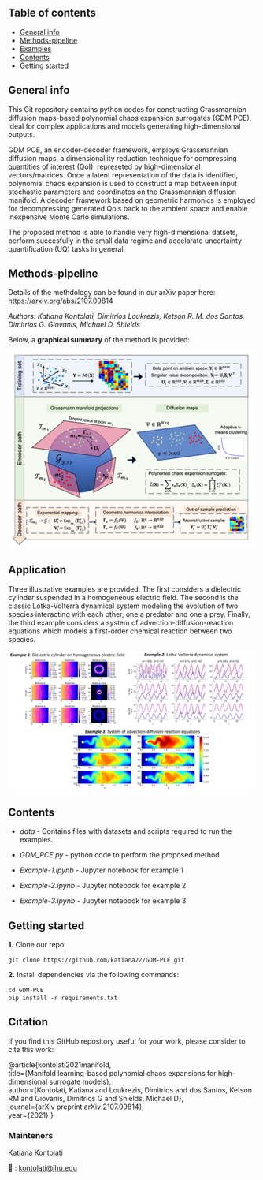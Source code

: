 ## Table of contents
* [General info](#general-info)
* [Methods-pipeline](#methods-pipeline)
* [Examples](#examples)
* [Contents](#contents)
* [Getting started](#getting-started)

## General info

This Git repository contains python codes for constructing Grassmannian diffusion maps-based polynomial chaos expansion surrogates (GDM PCE), ideal for complex applications and models generating high-dimensional outputs. 

GDM PCE, an encoder-decoder framework, employs Grassmannian diffusion maps, a dimensionallity reduction technique for compressing quantities of interest (QoI), represeted by high-dimensional vectors/matrices. Once a latent representation of the data is identified, polynomial chaos expansion is used to construct a map between input stochastic parameters and coordinates on the Grassmannian diffusion manifold. A decoder framework based on geometric harmonics is employed for decompressing generated QoIs back to the ambient space and enable inexpensive Monte Carlo simulations.

The proposed method is able to handle very high-dimensional datsets, perform succesfully in the small data regime and accelarate uncertainty quantification (UQ) tasks in general.

## Methods-pipeline

Details of the methdology can be found in our arXiv paper here:  https://arxiv.org/abs/2107.09814

*Authors: Katiana Kontolati, Dimitrios Loukrezis, Ketson R. M. dos Santos, Dimitrios G. Giovanis, Michael D. Shields*

Below, a **graphical summary** of the method is provided:

<img src="pipeline.png" width="700">

## Application

Three illustrative examples are provided. The first considers a dielectric cylinder suspended in a homogeneous electric field. The second is the classic Lotka-Volterra dynamical system modeling the evolution of two species interacting with each other, one a predator and one a prey. Finally, the third example considers a system of advection-diffusion-reaction equations which models a first-order chemical reaction between two species. 
 
<img src="applications.png" width="900">
 
## Contents

* _data_ - Contains files with datasets and scripts required to run the examples.

* _GDM_PCE.py_ - python code to perform the proposed method

* _Example-1.ipynb_ - Jupyter notebook for example 1

* _Example-2.ipynb_ - Jupyter notebook for example 2
 
* _Example-3.ipynb_ - Jupyter notebook for example 3

## Getting started
**1.** Clone our repo:

```
git clone https://github.com/katiana22/GDM-PCE.git
```

**2.** Install dependencies via the following commands: 

```
cd GDM-PCE  
pip install -r requirements.txt
``` 

## Citation

If you find this GitHub repository useful for your work, please consider to cite this work:

@article{kontolati2021manifold,  
  title={Manifold learning-based polynomial chaos expansions for high-dimensional surrogate models},  
  author={Kontolati, Katiana and Loukrezis, Dimitrios and dos Santos, Ketson RM and Giovanis, Dimitrios G and Shields, Michael D},  
  journal={arXiv preprint arXiv:2107.09814},  
  year={2021}
}


### Mainteners
[Katiana Kontolati](https://katiana22.github.io/)

:email: : kontolati@jhu.edu



